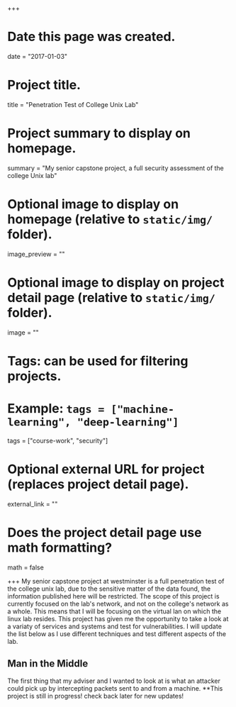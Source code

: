 +++
# Date this page was created.
date = "2017-01-03"

# Project title.
title = "Penetration Test of College Unix Lab"

# Project summary to display on homepage.
summary = "My senior capstone project, a full security assessment of the college Unix lab" 

# Optional image to display on homepage (relative to `static/img/` folder).
image_preview = ""

# Optional image to display on project detail page (relative to `static/img/` folder).
image = ""

# Tags: can be used for filtering projects.
# Example: `tags = ["machine-learning", "deep-learning"]`
tags = ["course-work", "security"]

# Optional external URL for project (replaces project detail page).
external_link = ""

# Does the project detail page use math formatting?
math = false

+++
My senior capstone project at westminster is a full penetration test of the college unix lab, due to the sensitive matter of the data found, the information published here will be restricted. The scope of this project is currently focused on the lab's network, and not on the college's network as a whole. This means that I will be focusing on the virtual lan on which the linux lab resides. This project has given me the opportunity to take a look at a variaty of services and systems and test for vulnerabilities. I will update the list below as I use different techniques and test different aspects of the lab.

## Man in the Middle

The first thing that my adviser and I wanted to look at is what an attacker could pick up by intercepting packets sent to and from a machine. 
**This project is still in progress! check back later for new updates!
